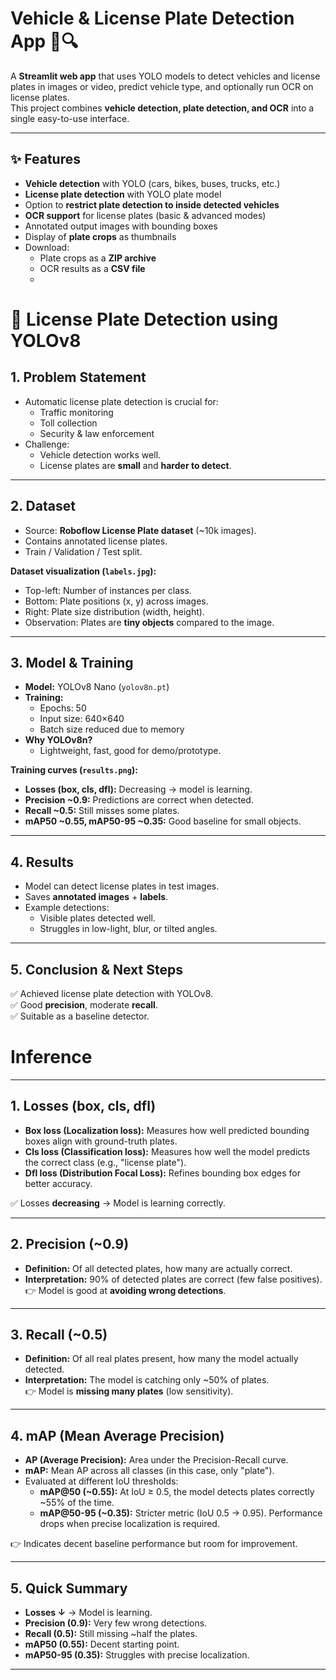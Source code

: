 # Vehicle & License Plate Detection App 🚗🔍

A **Streamlit web app** that uses YOLO models to detect vehicles and license plates in images or video, predict vehicle type, and optionally run OCR on license plates.  
This project combines **vehicle detection, plate detection, and OCR** into a single easy-to-use interface.

---

## ✨ Features

- **Vehicle detection** with YOLO (cars, bikes, buses, trucks, etc.)
- **License plate detection** with YOLO plate model
- Option to **restrict plate detection to inside detected vehicles**
- **OCR support** for license plates (basic & advanced modes)
- Annotated output images with bounding boxes
- Display of **plate crops** as thumbnails
- Download:
  - Plate crops as a **ZIP archive**
  - OCR results as a **CSV file**
  - 
# 🚗 License Plate Detection using YOLOv8

## 1. Problem Statement
- Automatic license plate detection is crucial for:
  - Traffic monitoring
  - Toll collection
  - Security & law enforcement
- Challenge:
  - Vehicle detection works well.
  - License plates are **small** and **harder to detect**.

---

## 2. Dataset
- Source: **Roboflow License Plate dataset** (~10k images).
- Contains annotated license plates.
- Train / Validation / Test split.
  
**Dataset visualization (`labels.jpg`):**
- Top-left: Number of instances per class.
- Bottom: Plate positions (x, y) across images.
- Right: Plate size distribution (width, height).
- Observation: Plates are **tiny objects** compared to the image.

---

## 3. Model & Training
- **Model:** YOLOv8 Nano (`yolov8n.pt`)
- **Training:**
  - Epochs: 50
  - Input size: 640×640
  - Batch size reduced due to memory
- **Why YOLOv8n?**
  - Lightweight, fast, good for demo/prototype.

**Training curves (`results.png`):**
- **Losses (box, cls, dfl):** Decreasing → model is learning.
- **Precision ~0.9:** Predictions are correct when detected.
- **Recall ~0.5:** Still misses some plates.
- **mAP50 ~0.55, mAP50-95 ~0.35:** Good baseline for small objects.

---

## 4. Results
- Model can detect license plates in test images.
- Saves **annotated images** + **labels**.
- Example detections:
  - Visible plates detected well.
  - Struggles in low-light, blur, or tilted angles.

---

## 5. Conclusion & Next Steps
✅ Achieved license plate detection with YOLOv8.  
✅ Good **precision**, moderate **recall**.  
✅ Suitable as a baseline detector.

  

# Inference



---

## 1. Losses (box, cls, dfl)
- **Box loss (Localization loss):** Measures how well predicted bounding boxes align with ground-truth plates.  
- **Cls loss (Classification loss):** Measures how well the model predicts the correct class (e.g., "license plate").  
- **Dfl loss (Distribution Focal Loss):** Refines bounding box edges for better accuracy.  

✅ Losses **decreasing** → Model is learning correctly.

---

## 2. Precision (~0.9)
- **Definition:** Of all detected plates, how many are actually correct.  
- **Interpretation:** 90% of detected plates are correct (few false positives).  
👉 Model is good at **avoiding wrong detections**.

---

## 3. Recall (~0.5)
- **Definition:** Of all real plates present, how many the model actually detected.  
- **Interpretation:** The model is catching only ~50% of plates.  
👉 Model is **missing many plates** (low sensitivity).

---

## 4. mAP (Mean Average Precision)
- **AP (Average Precision):** Area under the Precision-Recall curve.  
- **mAP:** Mean AP across all classes (in this case, only "plate").  
- Evaluated at different IoU thresholds:
  - **mAP@50 (~0.55):** At IoU ≥ 0.5, the model detects plates correctly ~55% of the time.  
  - **mAP@50-95 (~0.35):** Stricter metric (IoU 0.5 → 0.95). Performance drops when precise localization is required.  

👉 Indicates decent baseline performance but room for improvement.

---

## 5. Quick Summary
- **Losses ↓** → Model is learning.  
- **Precision (0.9):** Very few wrong detections.  
- **Recall (0.5):** Still missing ~half the plates.  
- **mAP50 (0.55):** Decent starting point.  
- **mAP50-95 (0.35):** Struggles with precise localization.  

---




